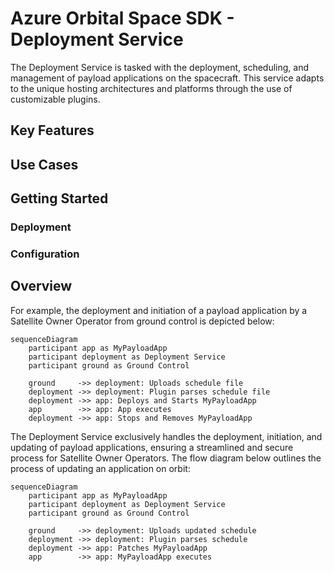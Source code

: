 # Azure Orbital Space SDK - Deployment Service

The Deployment Service is tasked with the deployment, scheduling, and management of payload applications on the spacecraft. This service adapts to the unique hosting architectures and platforms through the use of customizable plugins.

## Key Features

## Use Cases

## Getting Started

### Deployment

### Configuration

<!-- TODO: Finish this documentation -->

## Overview

For example, the deployment and initiation of a payload application by a Satellite Owner Operator from ground control is depicted below:

```mermaid
sequenceDiagram
    participant app as MyPayloadApp 
    participant deployment as Deployment Service
    participant ground as Ground Control

    ground     ->> deployment: Uploads schedule file
    deployment ->> deployment: Plugin parses schedule file
    deployment ->> app: Deploys and Starts MyPayloadApp
    app        ->> app: App executes
    deployment ->> app: Stops and Removes MyPayloadApp
```

The Deployment Service exclusively handles the deployment, initiation, and updating of payload applications, ensuring a streamlined and secure process for Satellite Owner Operators. The flow diagram below outlines the process of updating an application on orbit:

```mermaid
sequenceDiagram
    participant app as MyPayloadApp 
    participant deployment as Deployment Service
    participant ground as Ground Control

    ground     ->> deployment: Uploads updated schedule
    deployment ->> deployment: Plugin parses schedule
    deployment ->> app: Patches MyPayloadApp
    app        ->> app: MyPayloadApp executes
```